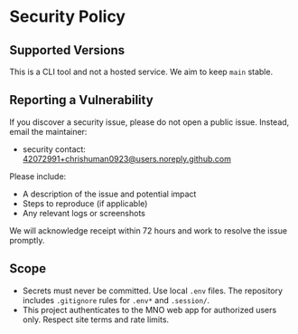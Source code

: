 # Security Policy

## Supported Versions

This is a CLI tool and not a hosted service. We aim to keep `main` stable.

## Reporting a Vulnerability

If you discover a security issue, please do not open a public issue. Instead, email the maintainer:

- security contact: 42072991+chrishuman0923@users.noreply.github.com

Please include:

- A description of the issue and potential impact
- Steps to reproduce (if applicable)
- Any relevant logs or screenshots

We will acknowledge receipt within 72 hours and work to resolve the issue promptly.

## Scope

- Secrets must never be committed. Use local `.env` files. The repository includes `.gitignore` rules for `.env*` and `.session/`.
- This project authenticates to the MNO web app for authorized users only. Respect site terms and rate limits.
